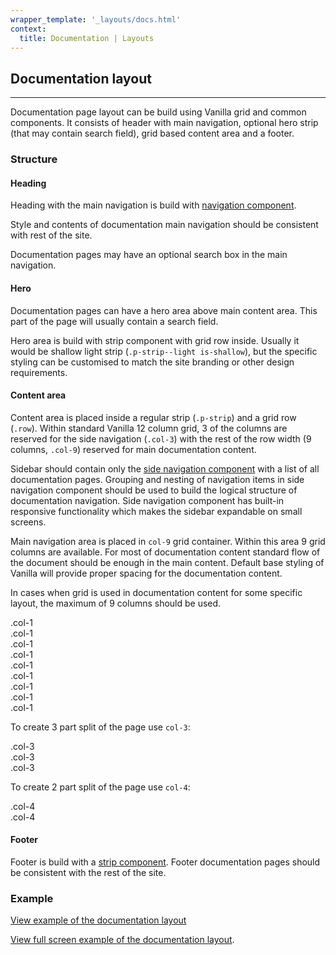 ```yaml
---
wrapper_template: '_layouts/docs.html'
context:
  title: Documentation | Layouts
---
```


## Documentation layout

<hr>

Documentation page layout can be build using Vanilla grid and common components. It consists of header with main navigation, optional hero strip (that may contain search field), grid based content area and a footer.

### Structure

#### Heading

Heading with the main navigation is build with [navigation component](/docs/patterns/navigation#global-navigation).

Style and contents of documentation main navigation should be consistent with rest of the site.

Documentation pages may have an optional search box in the main navigation.

#### Hero

Documentation pages can have a hero area above main content area. This part of the page will usually contain a search field.

Hero area is build with strip component with grid row inside. Usually it would be shallow light strip (`.p-strip--light is-shallow`), but the specific styling can be customised to match the site branding or other design requirements.

#### Content area

Content area is placed inside a regular strip (`.p-strip`) and a grid row (`.row`). Within standard Vanilla 12 column grid, 3 of the columns are reserved for the side navigation (`.col-3`) with the rest of the row width (9 columns, `.col-9`) reserved for main documentation content.

Sidebar should contain only the [side navigation component](/docs/patterns/navigation#side-navigation) with a list of all documentation pages. Grouping and nesting of navigation items in side navigation component should be used to build the logical structure of documentation navigation. Side navigation component has built-in responsive functionality which makes the sidebar expandable on small screens.

Main navigation area is placed in `col-9` grid container. Within this area 9 grid columns are available. For most of documentation content standard flow of the document should be enough in the main content. Default base styling of Vanilla will provide proper spacing for the documentation content.

In cases when grid is used in documentation content for some specific layout, the maximum of 9 columns should be used.

<div class="grid-demo">
  <div class="row">
    <div class="col-1">.col-1</div>
    <div class="col-1">.col-1</div>
    <div class="col-1">.col-1</div>
    <div class="col-1">.col-1</div>
    <div class="col-1">.col-1</div>
    <div class="col-1">.col-1</div>
    <div class="col-1">.col-1</div>
    <div class="col-1">.col-1</div>
    <div class="col-1">.col-1</div>
  </div>
</div>

To create 3 part split of the page use `col-3`:

<div class="grid-demo">
  <div class="row">
    <div class="col-3">.col-3</div>
    <div class="col-3">.col-3</div>
    <div class="col-3">.col-3</div>
  </div>
</div>

To create 2 part split of the page use `col-4`:

<div class="grid-demo">
  <div class="row">
    <div class="col-4">.col-4</div>
    <div class="col-4">.col-4</div>
  </div>
</div>

#### Footer

Footer is build with a [strip component](/docs/patterns/strip). Footer documentation pages should be consistent with the rest of the site.

### Example

<div class="embedded-example"><a href="/docs/examples/layouts/documentation/" class="js-example" data-height="600">
View example of the documentation layout
</a></div>

[View full screen example of the documentation layout](/docs/examples/layouts/documentation/).
